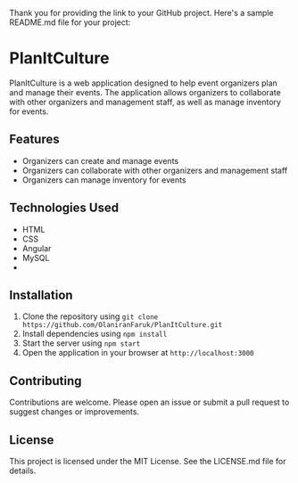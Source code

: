 Thank you for providing the link to your GitHub project. Here's a sample README.md file for your project:

# PlanItCulture

PlanItCulture is a web application designed to help event organizers plan and manage their events. The application allows organizers to collaborate with other organizers and management staff, as well as manage inventory for events.

## Features

- Organizers can create and manage events
- Organizers can collaborate with other organizers and management staff
- Organizers can manage inventory for events

## Technologies Used

- HTML
- CSS
- Angular
- MySQL
- 

## Installation

1. Clone the repository using `git clone https://github.com/OlaniranFaruk/PlanItCulture.git`
2. Install dependencies using `npm install`
3. Start the server using `npm start`
4. Open the application in your browser at `http://localhost:3000`

## Contributing

Contributions are welcome. Please open an issue or submit a pull request to suggest changes or improvements.

## License

This project is licensed under the MIT License. See the LICENSE.md file for details.

